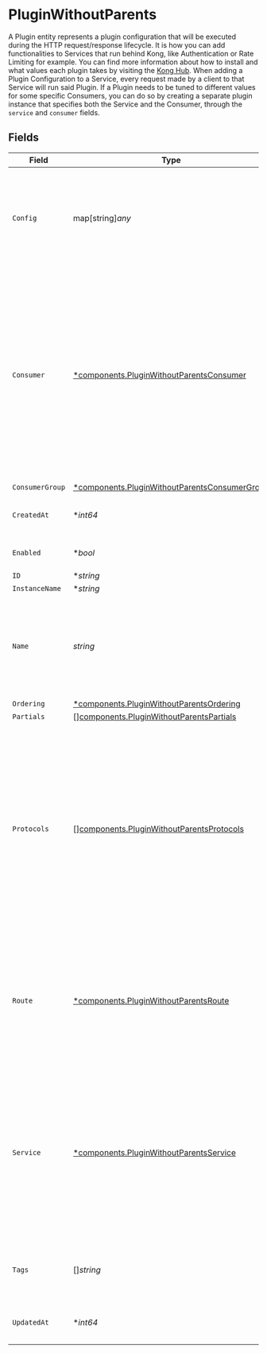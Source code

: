 # PluginWithoutParents

A Plugin entity represents a plugin configuration that will be executed during the HTTP request/response lifecycle. It is how you can add functionalities to Services that run behind Kong, like Authentication or Rate Limiting for example. You can find more information about how to install and what values each plugin takes by visiting the [Kong Hub](https://docs.konghq.com/hub/). When adding a Plugin Configuration to a Service, every request made by a client to that Service will run said Plugin. If a Plugin needs to be tuned to different values for some specific Consumers, you can do so by creating a separate plugin instance that specifies both the Service and the Consumer, through the `service` and `consumer` fields.


## Fields

| Field                                                                                                                                                                                                                                                                      | Type                                                                                                                                                                                                                                                                       | Required                                                                                                                                                                                                                                                                   | Description                                                                                                                                                                                                                                                                |
| -------------------------------------------------------------------------------------------------------------------------------------------------------------------------------------------------------------------------------------------------------------------------- | -------------------------------------------------------------------------------------------------------------------------------------------------------------------------------------------------------------------------------------------------------------------------- | -------------------------------------------------------------------------------------------------------------------------------------------------------------------------------------------------------------------------------------------------------------------------- | -------------------------------------------------------------------------------------------------------------------------------------------------------------------------------------------------------------------------------------------------------------------------- |
| `Config`                                                                                                                                                                                                                                                                   | map[string]*any*                                                                                                                                                                                                                                                           | :heavy_minus_sign:                                                                                                                                                                                                                                                         | The configuration properties for the Plugin which can be found on the plugins documentation page in the [Kong Hub](https://docs.konghq.com/hub/).                                                                                                                          |
| `Consumer`                                                                                                                                                                                                                                                                 | [*components.PluginWithoutParentsConsumer](../../models/components/pluginwithoutparentsconsumer.md)                                                                                                                                                                        | :heavy_minus_sign:                                                                                                                                                                                                                                                         | If set, the plugin will activate only for requests where the specified has been authenticated. (Note that some plugins can not be restricted to consumers this way.). Leave unset for the plugin to activate regardless of the authenticated Consumer.                     |
| `ConsumerGroup`                                                                                                                                                                                                                                                            | [*components.PluginWithoutParentsConsumerGroup](../../models/components/pluginwithoutparentsconsumergroup.md)                                                                                                                                                              | :heavy_minus_sign:                                                                                                                                                                                                                                                         | N/A                                                                                                                                                                                                                                                                        |
| `CreatedAt`                                                                                                                                                                                                                                                                | **int64*                                                                                                                                                                                                                                                                   | :heavy_minus_sign:                                                                                                                                                                                                                                                         | Unix epoch when the resource was created.                                                                                                                                                                                                                                  |
| `Enabled`                                                                                                                                                                                                                                                                  | **bool*                                                                                                                                                                                                                                                                    | :heavy_minus_sign:                                                                                                                                                                                                                                                         | Whether the plugin is applied.                                                                                                                                                                                                                                             |
| `ID`                                                                                                                                                                                                                                                                       | **string*                                                                                                                                                                                                                                                                  | :heavy_minus_sign:                                                                                                                                                                                                                                                         | N/A                                                                                                                                                                                                                                                                        |
| `InstanceName`                                                                                                                                                                                                                                                             | **string*                                                                                                                                                                                                                                                                  | :heavy_minus_sign:                                                                                                                                                                                                                                                         | N/A                                                                                                                                                                                                                                                                        |
| `Name`                                                                                                                                                                                                                                                                     | *string*                                                                                                                                                                                                                                                                   | :heavy_check_mark:                                                                                                                                                                                                                                                         | The name of the Plugin that's going to be added. Currently, the Plugin must be installed in every Kong instance separately.                                                                                                                                                |
| `Ordering`                                                                                                                                                                                                                                                                 | [*components.PluginWithoutParentsOrdering](../../models/components/pluginwithoutparentsordering.md)                                                                                                                                                                        | :heavy_minus_sign:                                                                                                                                                                                                                                                         | N/A                                                                                                                                                                                                                                                                        |
| `Partials`                                                                                                                                                                                                                                                                 | [][components.PluginWithoutParentsPartials](../../models/components/pluginwithoutparentspartials.md)                                                                                                                                                                       | :heavy_minus_sign:                                                                                                                                                                                                                                                         | N/A                                                                                                                                                                                                                                                                        |
| `Protocols`                                                                                                                                                                                                                                                                | [][components.PluginWithoutParentsProtocols](../../models/components/pluginwithoutparentsprotocols.md)                                                                                                                                                                     | :heavy_minus_sign:                                                                                                                                                                                                                                                         | A list of the request protocols that will trigger this plugin. The default value, as well as the possible values allowed on this field, may change depending on the plugin type. For example, plugins that only work in stream mode will only support `"tcp"` and `"tls"`. |
| `Route`                                                                                                                                                                                                                                                                    | [*components.PluginWithoutParentsRoute](../../models/components/pluginwithoutparentsroute.md)                                                                                                                                                                              | :heavy_minus_sign:                                                                                                                                                                                                                                                         | If set, the plugin will only activate when receiving requests via the specified route. Leave unset for the plugin to activate regardless of the Route being used.                                                                                                          |
| `Service`                                                                                                                                                                                                                                                                  | [*components.PluginWithoutParentsService](../../models/components/pluginwithoutparentsservice.md)                                                                                                                                                                          | :heavy_minus_sign:                                                                                                                                                                                                                                                         | If set, the plugin will only activate when receiving requests via one of the routes belonging to the specified Service. Leave unset for the plugin to activate regardless of the Service being matched.                                                                    |
| `Tags`                                                                                                                                                                                                                                                                     | []*string*                                                                                                                                                                                                                                                                 | :heavy_minus_sign:                                                                                                                                                                                                                                                         | An optional set of strings associated with the Plugin for grouping and filtering.                                                                                                                                                                                          |
| `UpdatedAt`                                                                                                                                                                                                                                                                | **int64*                                                                                                                                                                                                                                                                   | :heavy_minus_sign:                                                                                                                                                                                                                                                         | Unix epoch when the resource was last updated.                                                                                                                                                                                                                             |